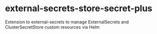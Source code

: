 # external-secrets-store-secret-plus
Extension to external-secrets to manage ExternalSecrets and ClusterSecretStore custom resources via Helm
